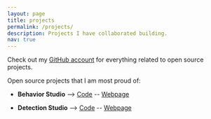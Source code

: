 ```yaml
---
layout: page
title: projects
permalink: /projects/
description: Projects I have collaborated building.
nav: true
---
```


Check out my [GitHub account](https://github.com/sergiopaniego) for everything related to open source projects.

Open source projects that I am most proud of:

* **Behavior Studio** --> [Code](https://github.com/JdeRobot/BehaviorStudio) -- [Webpage](https://jderobot.github.io/BehaviorStudio/)

* **Detection Studio** --> [Code](https://github.com/JdeRobot/DetectionStudio) -- [Webpage](https://jderobot.github.io/DetectionStudio/)
